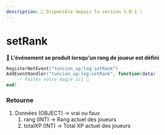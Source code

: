 ```yaml
---
description: 🔧 Disponible depuis la version 1.0.1 !
---
```


# setRank

**📢 L'événement se produit lorsqu'un rang de joueur est défini**

```lua
RegisterNetEvent("tuncion_xp:log:setRank")
AddEventHandler("tuncion_xp:log:setRank", function(data)
    -- Faites votre magie ici 💫
end)
```

### Retourne

1. Données <span className="color-blue">(OBJECT)</span> <span className="color-orange">-> vrai ou faux</span>
   1. rang <span className="color-blue">(INT)</span> <span className="color-orange">-> Rang actuel des joueurs</span>
   2. totalXP <span className="color-blue">(INT)</span> <span className="color-orange">-> Total XP actuel des joueurs</span>